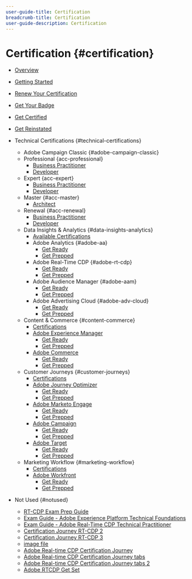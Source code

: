 ```yaml
---
user-guide-title: Certification
breadcrumb-title: Certification
user-guide-description: Certification
---
```


# Certification {#certification}

+ [Overview](overview.md)
+ [Getting Started](getting-started.md)
+ [Renew Your Certification](renew.md)
+ [Get Your Badge](get-badge.md)
+ [Get Certified](get-certified.md)
+ [Get Reinstated](get-reinstated.md)
+ Technical Certifications {#technical-certifications}
    + Adobe Campaign Classic {#adobe-campaign-classic}
    + Professional {acc-professional}
      + [Business Practitioner](https://experienceleague.corp.adobe.com)
      + [Developer](https://experienceleague.corp.adobe.com)
    + Expert {acc-expert}
      + [Business Practitioner](https://experienceleague.corp.adobe.com)
      + [Developer](https://experienceleague.corp.adobe.com)
    + Master {#acc-master}
      + [Architect](https://experienceleague.corp.adobe.com)
    + Renewal {#acc-renewal}
      + [Business Practitioner](https://experienceleague.corp.adobe.com)
      + [Developer](https://experienceleague.corp.adobe.com)
    + Data Insights & Analytics {#data-insights-analytics}
      + [Available Certifications](data-insights-analytics/overview.md)
      + Adobe Analytics {#adobe-aa}
        + [Get Ready](https://experienceleague.corp.adobe.com)
        + [Get Prepped](https://experienceleague.corp.adobe.com)
      + Adobe Real-Time CDP {#adobe-rt-cdp}
        + [Get Ready](data-insights-analytics/rt-cdp/get-ready.md)
        + [Get Prepped](data-insights-analytics/rt-cdp/get-prepped.md)
      + Adobe Audience Manager {#adobe-aam}
        + [Get Ready](https://experienceleague.corp.adobe.com)
        + [Get Prepped](https://experienceleague.corp.adobe.com)
      + Adobe Advertising Cloud {#adobe-adv-cloud}
        + [Get Ready](https://experienceleague.corp.adobe.com)
        + [Get Prepped](https://experienceleague.corp.adobe.com)
    + Content & Commerce {#content-commerce}
      + [Certifications](content-and-commerce/overview.md)
      + [Adobe Experience Manager](https://experienceleague.corp.adobe.com)
        + [Get Ready](https://experienceleague.corp.adobe.com)
        + [Get Prepped](https://experienceleague.corp.adobe.com)
      + [Adobe Commerce](https://experienceleague.corp.adobe.com)
        + [Get Ready](https://experienceleague.corp.adobe.com)
        + [Get Prepped](https://experienceleague.corp.adobe.com)
    + Customer Journeys {#customer-journeys}
      + [Certifications](customer-journeys/overview.md)
      + [Adobe Journey Optimizer](https://experienceleague.corp.adobe.com)
        + [Get Ready](https://experienceleague.corp.adobe.com)
        + [Get Prepped](https://experienceleague.corp.adobe.com)
      + [Adobe Marketo Engage](https://experienceleague.corp.adobe.com)
        + [Get Ready](https://experienceleague.corp.adobe.com)
        + [Get Prepped](https://experienceleague.corp.adobe.com)
      + [Adobe Campaign](https://experienceleague.corp.adobe.com)
        + [Get Ready](https://experienceleague.corp.adobe.com)
        + [Get Prepped](https://experienceleague.corp.adobe.com)
      + [Adobe Target](https://experienceleague.corp.adobe.com)
        + [Get Ready](https://experienceleague.corp.adobe.com)
        + [Get Prepped](https://experienceleague.corp.adobe.com)
    + Marketing Workflow {#marketing-workflow}
      + [Certifications](marketing-workflow/overview.md)
      + [Adobe Workfront](https://experienceleague.corp.adobe.com)
        + [Get Ready](https://experienceleague.corp.adobe.com)
        + [Get Prepped](https://experienceleague.corp.adobe.com)

+ Not Used {#notused}
  + [RT-CDP Exam Prep Guide](/help/data-insights-analytics/rt-cdp/exam-prep-guide-rt-cdp-exam.md)
  + [Exam Guide - Adobe Experience Platform Technical Foundations](/help/data-insights-analytics/rt-cdp/exam-guide-ad0-e600.md)
  + [Exam Guide - Adobe Real-Time CDP Technical Practitioner](/help/data-insights-analytics/rt-cdp/exam-guide-ad7-e601.md)
  + [Certification Journey RT-CDP 2](data-insights-analytics/rt-cdp/old-builds/journey-rt-cdp-2.md)
  + [Certification Journey RT-CDP 3](data-insights-analytics/rt-cdp/old-builds/journey-rt-cdp-3.md)
  + [image file](images.md)
  + [Adobe Real-time CDP Certification Journey](/help/data-insights-analytics/rt-cdp/journey-rt-cdp.md)
  + [Adobe Real-time CDP Certification Journey tabs](/help/data-insights-analytics/rt-cdp/journey-rt-cdp-tabs.md)
  + [Adobe Real-time CDP Certification Journey tabs 2](/help/data-insights-analytics/rt-cdp/journey-rt-cdp-tabs-2.md)
  + [Adobe RTCDP Get Set](/help/data-insights-analytics/rt-cdp/get-set-rt-cdp.md)
